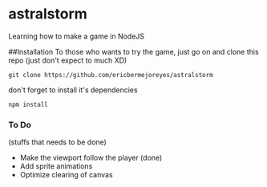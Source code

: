 # astralstorm
Learning how to make a game in NodeJS

##Installation
To those who wants to try the game, just go on and clone this repo (just don't expect to much XD)
```
git clone https://github.com/ericbermejoreyes/astralstorm
```
don't forget to install it's dependencies
```
npm install
```
### To Do
(stuffs that needs to be done)
- Make the viewport follow the player (done)
- Add sprite animations
- Optimize clearing of canvas
